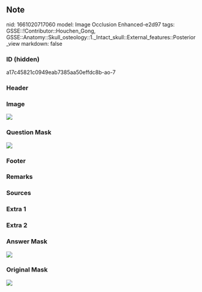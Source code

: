 ## Note
nid: 1661020717060
model: Image Occlusion Enhanced-e2d97
tags: GSSE::!Contributor::Houchen_Gong, GSSE::Anatomy::Skull_osteology::1._Intact_skull::External_features::Posterior_view
markdown: false

### ID (hidden)
a17c45821c0949eab7385aa50effdc8b-ao-7

### Header


### Image
<img src="tmpvbn6freu.png">

### Question Mask
<img src="a17c45821c0949eab7385aa50effdc8b-ao-7-Q.svg">

### Footer


### Remarks


### Sources


### Extra 1


### Extra 2


### Answer Mask
<img src="a17c45821c0949eab7385aa50effdc8b-ao-7-A.svg">

### Original Mask
<img src="a17c45821c0949eab7385aa50effdc8b-ao-O.svg">
